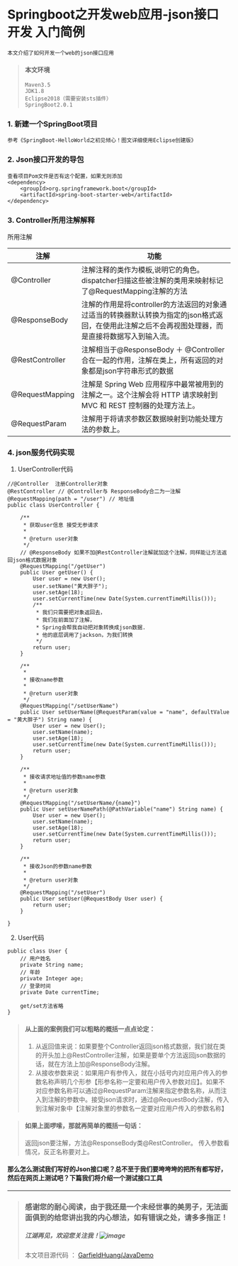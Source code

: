 #   Springboot之开发web应用-json接口开发 入门简例
    本文介绍了如何开发一个web的json接口应用
> #### 本文环境
>     Maven3.5
>     JDK1.8
>     Eclipse2018（需要安装sts插件）
>     SpringBoot2.0.1

### 1. 新建一个SpringBoot项目
    参考《SpringBoot-HelloWorld之初见倾心！图文详细使用Eclipse创建版》
    
### 2. Json接口开发的导包
```
查看项目Pom文件是否有这个配置，如果无则添加
<dependency>
	<groupId>org.springframework.boot</groupId>
	<artifactId>spring-boot-starter-web</artifactId>
</dependency>
```
### 3. Controller所用注解解释
所用注解

注解 | 功能
---|---
@Controller | 注解注释的类作为模板,说明它的角色。dispatcher扫描这些被注解的类用来映射标记了@RequestMapping注解的方法
@ResponseBody | 注解的作用是将controller的方法返回的对象通过适当的转换器默认转换为指定的json格式返回，在使用此注解之后不会再视图处理器，而是直接将数据写入到输入流。
@RestController | 注解相当于@ResponseBody ＋ @Controller合在一起的作用，注解在类上，所有返回的对象都是json字符串形式的数据
@RequestMapping | 注解是 Spring Web 应用程序中最常被用到的注解之一。这个注解会将 HTTP 请求映射到 MVC 和 REST 控制器的处理方法上。 
@RequestParam | 注解用于将请求参数区数据映射到功能处理方法的参数上。

### 4. json服务代码实现
1. UserController代码
```
//@Controller  注册Controller对象
@RestController // @Controller与 ResponseBody合二为一注解
@RequestMapping(path = "/user") // 地址值
public class UserController {

	/**
	 * 获取user信息 接受无参请求
	 * 
	 * @return user对象
	 */
	// @ResponseBody 如果不加@RestController注解就加这个注解，同样能让方法返回json格式数据对象
	@RequestMapping("/getUser")
	public User getUser() {
		User user = new User();
		user.setName("黄大胖子");
		user.setAge(18);
		user.setCurrentTime(new Date(System.currentTimeMillis()));
		/**
		 * 我们只需要把对象返回去， 
		 * 我们在前面加了注解， 
		 * Spring会帮我自动把对象转换成json数据.
		 * 他的底层调用了jackson，为我们转换
		 */
		return user;
	}

	/**
	 * 
	 * 接收name参数
	 * 
	 * @return user对象
	 */
	@RequestMapping("/setUserName")
	public User setUserName(@RequestParam(value = "name", defaultValue = "黄大胖子") String name) {
		User user = new User();
		user.setName(name);
		user.setAge(18);
		user.setCurrentTime(new Date(System.currentTimeMillis()));
		return user;
	}

	/**
	 * 接收请求地址值的参数name参数
	 * 
	 * @return user对象
	 */
	@RequestMapping("/setUserName/{name}")
	public User setUserNamePath(@PathVariable("name") String name) {
		User user = new User();
		user.setName(name);
		user.setAge(18);
		user.setCurrentTime(new Date(System.currentTimeMillis()));
		return user;
	}

	/**
	 * 接收Json的参数name参数
	 * 
	 * @return user对象
	 */
	@RequestMapping("/setUser")
	public User setUser(@RequestBody User user) {
		return user;
	}

}

```

2. User代码 

```
public class User {
	// 用户姓名
	private String name;
	// 年龄
	private Integer age;
	// 登录时间
	private Date currentTime;
    
    get/set方法省略
}

```
> #### 从上面的案例我们可以粗略的概括一点点论定：
> 1. 从返回值来说：如果要整个Controller返回json格式数据，我们就在类的开头加上@RestController注解，如果是要单个方法返回json数据的话，就在方法上加@ResponseBody注解。
> 2. 从接收参数来说：如果用户有参传入，就在小括号内对应用户传入的参数名称声明几个形参【形参名称一定要和用户传入参数对应】。如果不对应参数名称可以通过@RequestParam注解来指定参数名称，从而注入到注解的参数中。接受json请求时，通过@RequestBody注解，传入到注解对象中【注解对象里的参数名一定要对应用户传入的参数名称】

> #### 如果上面啰嗦，那就再简单的概括一句话：
> 返回json要注解，方法@ResponseBody类@RestController。
传入参数看情况，反正名称要对上。


#### 那么怎么测试我们写好的Json接口呢？总不至于我们要垮垮垮的把所有都写好，然后在网页上测试吧？下篇我们将介绍一个测试接口工具


---
> ### 感谢您的耐心阅读，由于我还是一个未经世事的美男子，无法面面俱到的给您讲出我的内心想法，如有错误之处，请多多指正！
> ##### 江湖再见，欢迎您关注我！![image](https://github.com/GarfieldHuang/RESOURCE/blob/master/IMG/3.gif?raw=true)
> 本文项目源代码 ：
    [GarfieldHuang/JavaDemo](https://github.com/GarfieldHuang/JavaDemo)